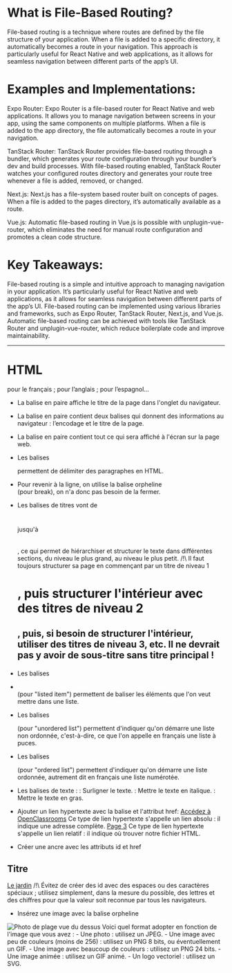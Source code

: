 # What is File-Based Routing?

File-based routing is a technique where routes are defined by the file structure of your application. When a file is added to a specific directory, it automatically becomes a route in your navigation. This approach is particularly useful for React Native and web applications, as it allows for seamless navigation between different parts of the app’s UI.

# Examples and Implementations:

Expo Router: Expo Router is a file-based router for React Native and web applications. It allows you to manage navigation between screens in your app, using the same components on multiple platforms. When a file is added to the app directory, the file automatically becomes a route in your navigation.

TanStack Router: TanStack Router provides file-based routing through a bundler, which generates your route configuration through your bundler’s dev and build processes. With file-based routing enabled, TanStack Router watches your configured routes directory and generates your route tree whenever a file is added, removed, or changed.

Next.js: Next.js has a file-system based router built on concepts of pages. When a file is added to the pages directory, it’s automatically available as a route.

Vue.js: Automatic file-based routing in Vue.js is possible with unplugin-vue-router, which eliminates the need for manual route configuration and promotes a clean code structure.

# Key Takeaways:
File-based routing is a simple and intuitive approach to managing navigation in your application.
It’s particularly useful for React Native and web applications, as it allows for seamless navigation between different parts of the app’s UI.
File-based routing can be implemented using various libraries and frameworks, such as Expo Router, TanStack Router, Next.js, and Vue.js.
Automatic file-based routing can be achieved with tools like TanStack Router and unplugin-vue-router, which reduce boilerplate code and improve maintainability.





-------------------------------------------------------------------


# HTML
<html lang=”fr”>  pour le français ;
<html lang=”en”>  pour l’anglais ;
<html lang=”es”>  pour l’espagnol…

- La balise en paire <title> </title> affiche le titre de la page dans l'onglet du navigateur.
- La balise en paire <head> </head> contient deux balises qui donnent des informations au navigateur : l’encodage et le titre de la page.
- La balise en paire <body> </body> contient tout ce qui sera affiché à l'écran sur la page web.
- Les balises <p> </p> permettent de délimiter des paragraphes en HTML.
- Pour revenir à la ligne, on utilise la balise orpheline  <br> (pour break), on n'a donc pas besoin de la fermer.

- Les balises de titres vont de <h1> </h1> jusqu'à <h6> </h6>, ce qui permet de hiérarchiser et structurer le texte dans différentes sections, du niveau le plus grand, au niveau le plus petit.
/!\ Il faut toujours structurer sa page en commençant par un titre de niveau 1<h1>, puis structurer l'intérieur avec des titres de niveau 2<h2>, puis, si besoin de structurer l'intérieur, utiliser des titres de niveau 3, etc. Il ne devrait pas y avoir de sous-titre sans titre principal !

- Les balises <li> </li> (pour "listed item") permettent de baliser les éléments que l'on veut mettre dans une liste.
- Les balises <ul> </ul> (pour "unordered list") permettent d'indiquer qu'on démarre une liste non ordonnée, c'est-à-dire, ce que l'on appelle en français une liste à puces.
- Les balises <ol> </ol> (pour "ordered list") permettent d'indiquer qu'on démarre une liste ordonnée, autrement dit en français une liste numérotée.

- Les balises de texte :
<mark> </mark> : Surligner le texte.
<em> </em> : Mettre le texte en italique.
<strong> </strong> : Mettre le texte en gras.

- Ajouter un lien hypertexte avec la balise <a> et l'attribut href:
<a href="https://openclassrooms.com/fr/">Accédez à OpenClassrooms</a>
Ce type de lien hypertexte s'appelle un lien absolu : il indique une adresse complète.
<a href="contenu/autredossier/page3.html">Page 3</a>
Ce type de lien hypertexte s'appelle un lien relatif : il indique où trouver notre fichier HTML.

- Créer une ancre avec les attributs id et href
<h2 id="mon_ancre">Titre</h2>
<a href="index.html#jardin">Le jardin</a>
/!\ Évitez de créer des id  avec des espaces ou des caractères spéciaux ; utilisez simplement, dans la mesure du possible, des lettres et des chiffres pour que la valeur soit reconnue par tous les navigateurs.

- Insérez une image avec la balise orpheline  <img>
<img src="images/paysage.jpg" alt="Photo de plage vue du dessus" />
Voici quel format adopter en fonction de l'image que vous avez :
- Une photo : utilisez un JPEG.
- Une image avec peu de couleurs (moins de 256) : utilisez un PNG 8 bits, ou éventuellement un GIF.
- Une image avec beaucoup de couleurs : utilisez un PNG 24 bits.
- Une image animée : utilisez un GIF animé.
- Un logo vectoriel : utilisez un SVG.
